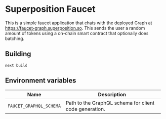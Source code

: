 
# Superposition Faucet

This is a simple faucet application that chats with the deployed Graph at
https://faucet-graph.superposition.so. This sends the user a random amount of tokens using
a on-chain smart contract that optionally does batching.

## Building

	next build

## Environment variables

|          Name           |                      Description                       |
|-------------------------|--------------------------------------------------------|
| `FAUCET_GRAPHQL_SCHEMA` | Path to the GraphQL schema for client code generation. |
